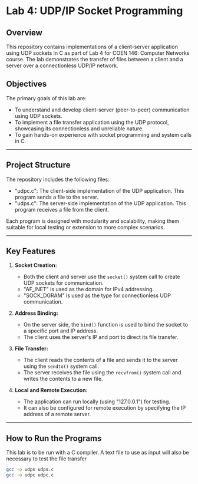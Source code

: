 # Lab 4: UDP/IP Socket Programming

## **Overview**
This repository contains implementations of a client-server application using UDP sockets in C as part of Lab 4 for COEN 146: Computer Networks course. The lab demonstrates the transfer of files between a client and a server over a connectionless UDP/IP network.

## **Objectives**
The primary goals of this lab are:
- To understand and develop client-server (peer-to-peer) communication using UDP sockets.
- To implement a file transfer application using the UDP protocol, showcasing its connectionless and unreliable nature.
- To gain hands-on experience with socket programming and system calls in C.

---

## **Project Structure**
The repository includes the following files:
- "udpc.c": The client-side implementation of the UDP application. This program sends a file to the server.
- "udps.c": The server-side implementation of the UDP application. This program receives a file from the client.

Each program is designed with modularity and scalability, making them suitable for local testing or extension to more complex scenarios.

---

## **Key Features**
1. **Socket Creation:** 
   - Both the client and server use the `socket()` system call to create UDP sockets for communication.
   - "AF_INET" is used as the domain for IPv4 addressing.
   - "SOCK_DGRAM" is used as the type for connectionless UDP communication.

2. **Address Binding:**
   - On the server side, the `bind()` function is used to bind the socket to a specific port and IP address.
   - The client uses the server's IP and port to direct its file transfer.

3. **File Transfer:**
   - The client reads the contents of a file and sends it to the server using the `sendto()` system call.
   - The server receives the file using the `recvfrom()` system call and writes the contents to a new file.

4. **Local and Remote Execution:**
   - The application can run locally (using "127.0.0.1") for testing.
   - It can also be configured for remote execution by specifying the IP address of a remote server.

---

## **How to Run the Programs**
This lab is to be run with a C compiler. A text file to use as input will also be necessary to test the file transfer
   ```bash
   gcc -o udps udps.c
   gcc -o udpc udpc.c
